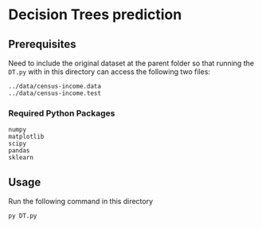 # Decision Trees prediction

## Prerequisites
Need to include the original dataset at the parent folder so that running the `DT.py`
with in this directory can access the following two files: 
```
../data/census-income.data
../data/census-income.test

```

### Required Python Packages
```
numpy
matplotlib
scipy
pandas
sklearn
```

## Usage
Run the following command in this directory
```
py DT.py
```
